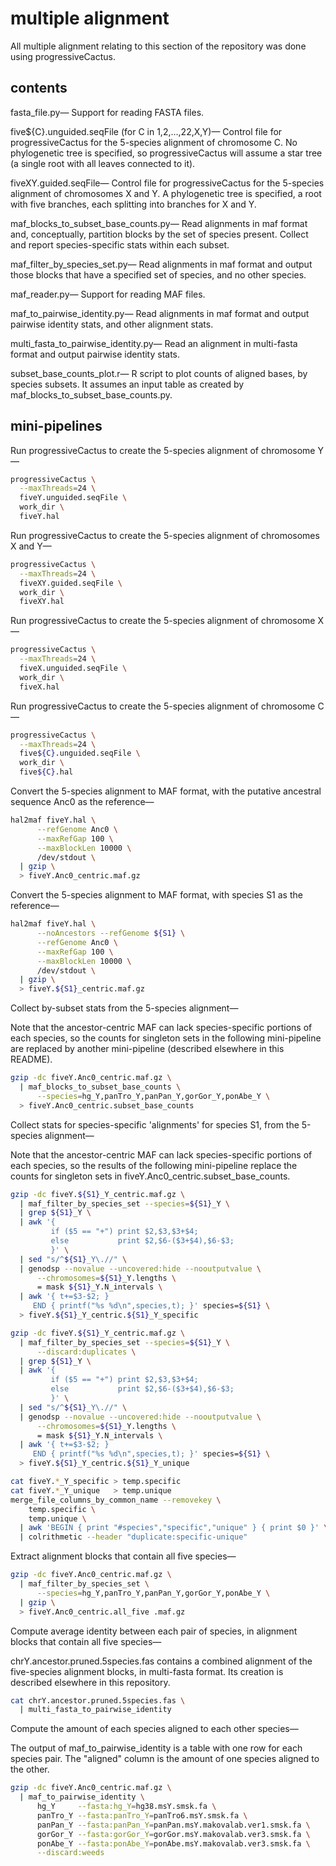 # multiple alignment

All multiple alignment relating to this section of the repository was done
using progressiveCactus.

## contents

fasta_file.py&mdash;
Support for reading FASTA files.

five${C}.unguided.seqFile (for C in 1,2,...,22,X,Y)&mdash;
Control file for progressiveCactus for the 5-species alignment of chromosome C.
No phylogenetic tree is specified, so progressiveCactus will assume a star
tree (a single root with all leaves connected to it).

fiveXY.guided.seqFile&mdash;
Control file for progressiveCactus for the 5-species alignment of chromosomes X
and Y. A phylogenetic tree is specified, a root with five branches, each
splitting into branches for X and Y.

maf_blocks_to_subset_base_counts.py&mdash;
Read alignments in maf format and, conceptually, partition blocks by the set of
species present. Collect and report species-specific stats within each subset.

maf_filter_by_species_set.py&mdash;
Read alignments in maf format and output those blocks that have a specified
set of species, and no other species.

maf_reader.py&mdash;
Support for reading MAF files.

maf_to_pairwise_identity.py&mdash;
Read alignments in maf format and output pairwise identity stats, and other
alignment stats.

multi_fasta_to_pairwise_identity.py&mdash;
Read an alignment in multi-fasta format and output pairwise identity stats.

subset_base_counts_plot.r&mdash;
R script to plot counts of aligned bases, by species subsets. It assumes an
input table as created by maf_blocks_to_subset_base_counts.py.

## mini-pipelines

Run progressiveCactus to create the 5-species alignment of chromosome Y&mdash;

```bash  
progressiveCactus \
  --maxThreads=24 \
  fiveY.unguided.seqFile \
  work_dir \
  fiveY.hal
```

Run progressiveCactus to create the 5-species alignment of chromosomes X and
Y&mdash;

```bash  
progressiveCactus \
  --maxThreads=24 \
  fiveXY.guided.seqFile \
  work_dir \
  fiveXY.hal
```

Run progressiveCactus to create the 5-species alignment of chromosome X&mdash;

```bash  
progressiveCactus \
  --maxThreads=24 \
  fiveX.unguided.seqFile \
  work_dir \
  fiveX.hal
```

Run progressiveCactus to create the 5-species alignment of chromosome C&mdash;

```bash  
progressiveCactus \
  --maxThreads=24 \
  five${C}.unguided.seqFile \
  work_dir \
  five${C}.hal
```

Convert the 5-species alignment to MAF format, with the putative ancestral
sequence Anc0 as the reference&mdash;

```bash  
hal2maf fiveY.hal \
      --refGenome Anc0 \
      --maxRefGap 100 \
      --maxBlockLen 10000 \
      /dev/stdout \
  | gzip \
  > fiveY.Anc0_centric.maf.gz
```

Convert the 5-species alignment to MAF format, with species S1 as the
reference&mdash;

```bash  
hal2maf fiveY.hal \
      --noAncestors --refGenome ${S1} \
      --refGenome Anc0 \
      --maxRefGap 100 \
      --maxBlockLen 10000 \
      /dev/stdout \
  | gzip \
  > fiveY.${S1}_centric.maf.gz
```

Collect by-subset stats from the 5-species alignment&mdash;

Note that the ancestor-centric MAF can lack species-specific portions of each
species, so the counts for singleton sets in the following mini-pipeline are
replaced by another mini-pipeline (described elsewhere in this README).

```bash  
gzip -dc fiveY.Anc0_centric.maf.gz \
  | maf_blocks_to_subset_base_counts \
      --species=hg_Y,panTro_Y,panPan_Y,gorGor_Y,ponAbe_Y \
  > fiveY.Anc0_centric.subset_base_counts
```

Collect stats for species-specific 'alignments' for species S1, from the
5-species alignment&mdash;

Note that the ancestor-centric MAF can lack species-specific portions of each
species, so the results of the following mini-pipeline replace the counts for
singleton sets in fiveY.Anc0_centric.subset_base_counts. 

```bash  
gzip -dc fiveY.${S1}_Y_centric.maf.gz \
  | maf_filter_by_species_set --species=${S1}_Y \
  | grep ${S1}_Y \
  | awk '{
         if ($5 == "+") print $2,$3,$3+$4;
         else           print $2,$6-($3+$4),$6-$3;
         }' \
  | sed "s/^${S1}_Y\.//" \
  | genodsp --novalue --uncovered:hide --nooutputvalue \
      --chromosomes=${S1}_Y.lengths \
      = mask ${S1}_Y.N_intervals \
  | awk '{ t+=$3-$2; }
     END { printf("%s %d\n",species,t); }' species=${S1} \
  > fiveY.${S1}_Y_centric.${S1}_Y_specific

gzip -dc fiveY.${S1}_Y_centric.maf.gz \
  | maf_filter_by_species_set --species=${S1}_Y \
      --discard:duplicates \
  | grep ${S1}_Y \
  | awk '{
         if ($5 == "+") print $2,$3,$3+$4;
         else           print $2,$6-($3+$4),$6-$3;
         }' \
  | sed "s/^${S1}_Y\.//" \
  | genodsp --novalue --uncovered:hide --nooutputvalue \
      --chromosomes=${S1}_Y.lengths \
      = mask ${S1}_Y.N_intervals \
  | awk '{ t+=$3-$2; }
     END { printf("%s %d\n",species,t); }' species=${S1} \
  > fiveY.${S1}_Y_centric.${S1}_Y_unique

cat fiveY.*_Y_specific > temp.specific
cat fiveY.*_Y_unique   > temp.unique
merge_file_columns_by_common_name --removekey \
    temp.specific \
    temp.unique \
  | awk 'BEGIN { print "#species","specific","unique" } { print $0 }' \
  | colrithmetic --header "duplicate:specific-unique"
```

Extract alignment blocks that contain all five species&mdash;

```bash  
gzip -dc fiveY.Anc0_centric.maf.gz \
  | maf_filter_by_species_set \
      --species=hg_Y,panTro_Y,panPan_Y,gorGor_Y,ponAbe_Y \
  | gzip \
  > fiveY.Anc0_centric.all_five .maf.gz
```

Compute average identity between each pair of species, in alignment blocks that
contain all five species&mdash;

chrY.ancestor.pruned.5species.fas contains a combined alignment of the
five-species alignment blocks, in multi-fasta format. Its creation is described
elsewhere in this repository.

```bash  
cat chrY.ancestor.pruned.5species.fas \
  | multi_fasta_to_pairwise_identity
```

Compute the amount of each species aligned to each other species&mdash;

The output of maf_to_pairwise_identity is a table with one row for each
species pair. The "aligned" column is the amount of one species aligned to
the other.

```bash  
gzip -dc fiveY.Anc0_centric.maf.gz \
  | maf_to_pairwise_identity \
      hg_Y     --fasta:hg_Y=hg38.msY.smsk.fa \
      panTro_Y --fasta:panTro_Y=panTro6.msY.smsk.fa \
      panPan_Y --fasta:panPan_Y=panPan.msY.makovalab.ver1.smsk.fa \
      gorGor_Y --fasta:gorGor_Y=gorGor.msY.makovalab.ver3.smsk.fa \
      ponAbe_Y --fasta:ponAbe_Y=ponAbe.msY.makovalab.ver3.smsk.fa \
      --discard:weeds
```
